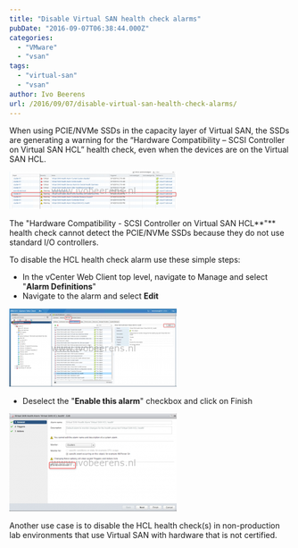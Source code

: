 ```yaml
---
title: "Disable Virtual SAN health check alarms"
pubDate: "2016-09-07T06:38:44.000Z"
categories: 
  - "VMware"
  - "vsan"
tags: 
  - "virtual-san"
  - "vsan"
author: Ivo Beerens
url: /2016/09/07/disable-virtual-san-health-check-alarms/
---
```


When using PCIE/NVMe SSDs in the capacity layer of Virtual SAN, the SSDs are generating a warning for the “Hardware Compatibility – SCSI Controller on Virtual SAN HCL” health check, even when the devices are on the Virtual SAN HCL.

[![alarm](images/alarm-300x67.png)](images/alarm.png)

The "Hardware Compatibility - SCSI Controller on Virtual SAN HCL**"** health check cannot detect the PCIE/NVMe SSDs because they do not use standard I/O controllers.

To disable the HCL health check alarm use these simple steps:

- In the vCenter Web Client top level, navigate to Manage and select "**Alarm Definitions**"
- Navigate to the alarm and select **Edit**

[![alarm1](images/alarm1-300x140.png)](images/alarm1.png)

- Deselect the "**Enable this alarm**" checkbox and click on Finish

[![alarm3](images/alarm3-300x175.png)](images/alarm3.png)

Another use case is to disable the HCL health check(s) in non-production lab environments that use Virtual SAN with hardware that is not certified.